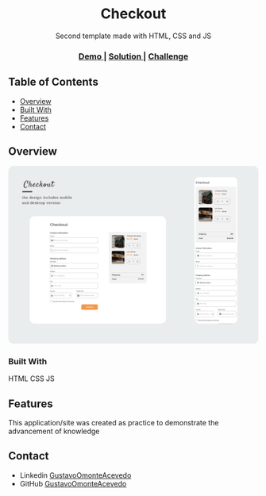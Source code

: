 <!-- Please update value in the {}  -->

<h1 align="center">Checkout</h1>

<div align="center">
   Second template made with HTML, CSS and JS
</div>

<div align="center">
  <h3>
    <a href="https://devchallenges.io/challenges/0J1NxxGhOUYVqihwegfO">
      Demo
    </a>
    <span> | </span>
    <a href="https://devchallenges6.netlify.app/">
      Solution
    </a>
    <span> | </span>
    <a href="https://devchallenges.io/challenges/0J1NxxGhOUYVqihwegfO">
      Challenge
    </a>
  </h3>
</div>

<!-- TABLE OF CONTENTS -->

## Table of Contents

- [Overview](#overview)
- [Built With](#built-with)
- [Features](#features)
- [Contact](#contact)


<!-- OVERVIEW -->

## Overview

![screenshot](https://github.com/GustavoOmonteAcevedoGOA/Devchallenges6/blob/main/img/Checkout.png)


### Built With

HTML
CSS
JS

## Features


This application/site was created as practice to demonstrate the advancement of knowledge




## Contact

- Linkedin [GustavoOmonteAcevedo](https://www.linkedin.com/in/gustavo-omonte-acevedo/)
- GitHub [GustavoOmonteAcevedo](https://github.com/GustavoOmonteAcevedoGOA)
